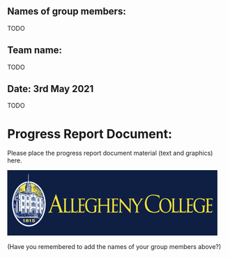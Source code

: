 ## Names of group members:
TODO

## Team name:
TODO

## Date: 3rd May 2021
TODO

# Progress Report Document:

Please place the progress report document material (text and graphics) here.

![Logo](graphics/allegheny.png)

(Have you remembered to add the names of your group members above?)
